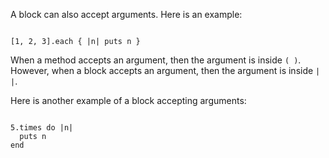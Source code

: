 A block can also accept arguments.
Here is an example:

<Editor lang="ruby">
<code>
[1, 2, 3].each { |n| puts n }
</code>
</Editor>

When a method accepts an argument,
then the argument is inside `( )`.
However, when a block accepts an argument,
then the argument is inside `| |`.

Here is another example of a block
accepting arguments:

<Editor lang="ruby">
<code>
5.times do |n|
  puts n
end
</code>
</Editor>